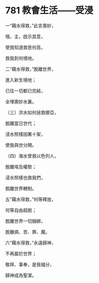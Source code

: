# 781 教會生活——受浸

一“藉水得救，”此言奧妙，

哦，主，啟示其意，

使我知道救恩何高，

救我到何境地。

二“藉水得救，”脫離世界，

進入新生境地；

已往一切都已完結，

全埋奧妙水裏。

（三）洪水如何拯救挪亞，

脫離當日世代；

浸水照樣因著十架，

使我與世分開。

（四）海水曾救以色列人，

脫離埃及權勢；

浸水照樣也救我們，

脫離世界轄制。

五“藉水得救，”何等釋放，

何等自由超脫；

脫離世界一切捆綁，

脫離病、苦、罪、魔。

六“藉水得救，”永遠歸神，

不再屬於世界；

敬拜、事奉，是我福分，

歸神成為聖潔。

